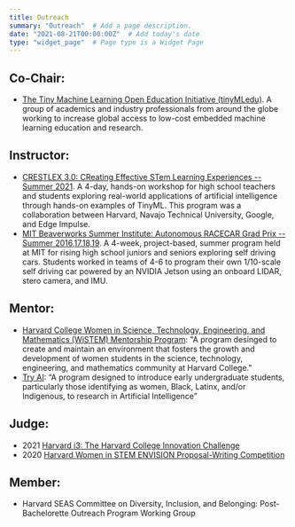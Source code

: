 ```yaml
---
title: Outreach
summary: "Outreach"  # Add a page description.
date: "2021-08-21T00:00:00Z"  # Add today's date
type: "widget_page"  # Page type is a Widget Page
---
```


## Co-Chair:
+ [The Tiny Machine Learning Open Education Initiative (tinyMLedu)](https://tinyml.seas.harvard.edu). A group of academics and industry professionals from around the globe working to increase global access to low-cost embedded machine learning education and research.

## Instructor:
+ [CRESTLEX 3.0: CReating Effective STem Learning Experiences -- Summer 2021](/courses/crestlex). A 4-day, hands-on workshop for high school teachers and students exploring real-world applications of artificial intelligence through hands-on examples of TinyML. This program was a collaboration between Harvard, Navajo Technical University, Google, and Edge Impulse.
+ [MIT Beaverworks Summer Institute: Autonomous RACECAR Grad Prix -- Summer 2016,17,18,19](/coures/beaverworks). A 4-week, project-based, summer program held at MIT for rising high school juniors and seniors exploring self driving cars. Students worked in teams of 4-6 to program their own 1/10-scale self driving car powered by an NVIDIA Jetson using an onboard LIDAR, stero camera, and IMU.

## Mentor:
+  [Harvard College Women in Science, Technology, Engineering, and Mathematics (WiSTEM) Mentorship Program](https://hcwc.college.harvard.edu/): "A program desinged to create and maintain an environment that fosters the growth and development of women students in the science, technology, engineering, and mathematics community at Harvard College."
+  [Try AI](https://www.try-ai.org/): “A program designed to introduce early undergraduate students, particularly those identifying as women, Black, Latinx, and/or Indigenous, to research in Artificial Intelligence”

## Judge:
+ 2021 [Harvard i3: The Harvard College Innovation Challenge](http://tech.seas.harvard.edu/harvardi3)
+ 2020 [Harvard Women in STEM ENVISION Proposal-Writing Competition](https://www.envisionbywistem.com/)

## Member:
+ Harvard SEAS Committee on Diversity, Inclusion, and Belonging: Post-Bachelorette Outreach Program Working Group